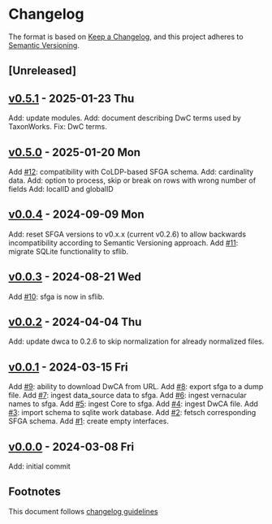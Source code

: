 # Changelog

The format is based on [Keep a Changelog](https://keepachangelog.com/en/1.0.0/),
and this project adheres to [Semantic Versioning](https://semver.org/spec/v2.0.0.html).

## [Unreleased]

## [v0.5.1] - 2025-01-23 Thu

Add: update modules.
Add: document describing DwC terms used by TaxonWorks.
Fix: DwC terms.

## [v0.5.0] - 2025-01-20 Mon

Add [#12]: compatibility with CoLDP-based SFGA schema.
Add: cardinality data.
Add: option to process, skip or break on rows with wrong number of fields
Add: localID and globalID

## [v0.0.4] - 2024-09-09 Mon

Add: reset SFGA versions to v0.x.x (current v0.2.6) to allow backwards
incompatibility according to Semantic Versioning approach.
Add [#11]: migrate SQLite functionality to sflib.

## [v0.0.3] - 2024-08-21 Wed

Add [#10]: sfga is now in sflib.

## [v0.0.2] - 2024-04-04 Thu

Add: update dwca to 0.2.6 to skip normalization for already normalized files.

## [v0.0.1] - 2024-03-15 Fri

Add [#9]: ability to download DwCA from URL.
Add [#8]: export sfga to a dump file.
Add [#7]: ingest data_source data to sfga.
Add [#6]: ingest vernacular names to sfga.
Add [#5]: ingest Core to sfga.
Add [#4]: ingest DwCA file.
Add [#3]: import schema to sqlite work database.
Add [#2]: fetsch corresponding SFGA schema.
Add [#1]: create empty interfaces.

## [v0.0.0] - 2024-03-08 Fri

Add: initial commit

## Footnotes

This document follows [changelog guidelines]

[v0.5.1]: https://github.com/sfborg/from-dwca/compare/v0.5.0...v0.5.1
[v0.5.0]: https://github.com/sfborg/from-dwca/compare/v0.0.4...v0.5.0
[v0.0.4]: https://github.com/sfborg/from-dwca/compare/v0.0.3...v0.0.4
[v0.0.3]: https://github.com/sfborg/from-dwca/compare/v0.0.2...v0.0.3
[v0.0.2]: https://github.com/sfborg/from-dwca/compare/v0.0.1...v0.0.2
[v0.0.1]: https://github.com/sfborg/from-dwca/compare/v0.0.0...v0.0.1
[v0.0.0]: https://github.com/sfborg/from-dwca/tree/v0.0.0
[#20]: https://github.com/sfborg/from-dwca/issues/20
[#19]: https://github.com/sfborg/from-dwca/issues/19
[#18]: https://github.com/sfborg/from-dwca/issues/18
[#17]: https://github.com/sfborg/from-dwca/issues/17
[#16]: https://github.com/sfborg/from-dwca/issues/16
[#15]: https://github.com/sfborg/from-dwca/issues/15
[#14]: https://github.com/sfborg/from-dwca/issues/14
[#13]: https://github.com/sfborg/from-dwca/issues/13
[#12]: https://github.com/sfborg/from-dwca/issues/12
[#11]: https://github.com/sfborg/from-dwca/issues/11
[#10]: https://github.com/sfborg/from-dwca/issues/10
[#9]: https://github.com/sfborg/from-dwca/issues/9
[#8]: https://github.com/sfborg/from-dwca/issues/8
[#7]: https://github.com/sfborg/from-dwca/issues/7
[#6]: https://github.com/sfborg/from-dwca/issues/6
[#5]: https://github.com/sfborg/from-dwca/issues/5
[#4]: https://github.com/sfborg/from-dwca/issues/4
[#3]: https://github.com/sfborg/from-dwca/issues/3
[#2]: https://github.com/sfborg/from-dwca/issues/2
[#1]: https://github.com/sfborg/from-dwca/issues/1
[changelog guidelines]: https://keepachangelog.com/en/1.0.0/
